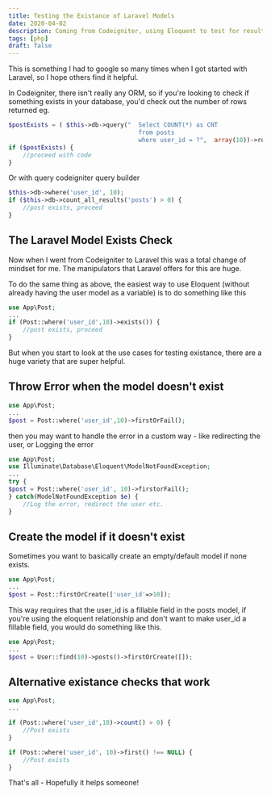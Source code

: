 ```yaml
---
title: Testing the Existance of Laravel Models
date: 2020-04-02
description: Coming from Codeigniter, using Eloquent to test for results can be different
tags: [php]
draft: false
---
```


This is something I had to google so many times when I got started with Laravel, so I hope others find it helpful.

In Codeigniter, there isn't really any ORM, so if you're looking to check if something exists in your database, you'd check out the number of rows returned eg.

```php
$postExists = ( $this->db->query("  Select COUNT(*) as CNT 
                                    from posts 
                                    where user_id = ?",  array(10))->row()->CNT > 0);
if ($postExists) {
    //proceed with code
}
```

Or with query codeigniter query builder
```php
$this->db->where('user_id', 10);
if ($this->db->count_all_results('posts') > 0) {
    //post exists, proceed
}
```
## The Laravel Model Exists Check

Now when I went from Codeigniter to Laravel this was a total change of mindset for me.  The manipulators that Laravel offers for this are huge.

To do the same thing as above, the easiest way to use Eloquent (without already having the user model as a variable) is to do something like this
```php
use App\Post;
...
if (Post::where('user_id',10)->exists()) {
    //post exists, proceed
}
```

But when you start to look at the use cases for testing existance, there are a huge variety that are super helpful.

## Throw Error when the model doesn't exist
```php
use App\Post;
...
$post = Post::where('user_id',10)->firstOrFail();
```

then you may want to handle the error in a custom way - like redirecting the user, or Logging the error
```php
use App\Post;
use Illuminate\Database\Eloquent\ModelNotFoundException;
...
try {
$post = Post::where('user_id', 10)->firstorFail();
} catch(ModelNotFoundException $e) {
    //Log the error, redirect the user etc.
}
```

## Create the model if it doesn't exist
Sometimes you want to basically create an empty/default model if none exists.
```php
use App\Post;
...
$post = Post::firstOrCreate(['user_id'=>10]);
```
This way requires that the user_id is a fillable field in the posts model, if you're using the eloquent relationship and don't want to make user_id a fillable field, you would do something like this.
```php
use App\Post;
...
$post = User::find(10)->posts()->firstOrCreate([]);
```

## Alternative existance checks that work

```php
use App\Post;
...

if (Post::where('user_id',10)->count() > 0) {
    //Post exists
}

if (Post::where('user_id', 10)->first() !== NULL) {
    //Post exists
}
```

That's all - Hopefully it helps someone!